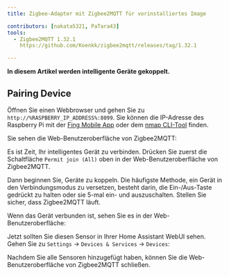 ```yaml
---
title: Zigbee-Adapter mit Zigbee2MQTT für vorinstalliertes Image

contributors: [nakata5321, PaTara43]
tools:
  - Zigbee2MQTT 1.32.1
    https://github.com/Koenkk/zigbee2mqtt/releases/tag/1.32.1

---
```


**In diesem Artikel werden intelligente Geräte gekoppelt.**

<robo-wiki-picture src="home-assistant/zigbee2mqtt.png" />

## Pairing Device

Öffnen Sie einen Webbrowser und gehen Sie zu `http://%RASPBERRY_IP_ADDRESS%:8099`. Sie können die IP-Adresse des Raspberry Pi mit der [Fing Mobile App](https://www.fing.com/products) oder dem [nmap CLI-Tool](https://vitux.com/find-devices-connected-to-your-network-with-nmap/) finden.

Sie sehen die Web-Benutzeroberfläche von Zigbee2MQTT:

<robo-wiki-picture src="home-assistant/z2m-webinterface.jpg" />




Es ist Zeit, Ihr intelligentes Gerät zu verbinden. 
Drücken Sie zuerst die Schaltfläche `Permit join (All)` oben in der Web-Benutzeroberfläche von Zigbee2MQTT. 

Dann beginnen Sie, Geräte zu koppeln. Die häufigste Methode, ein Gerät in den Verbindungsmodus zu versetzen, besteht darin, die Ein-/Aus-Taste gedrückt zu halten oder sie 5-mal ein- und auszuschalten. Stellen Sie sicher, dass Zigbee2MQTT läuft.

<robo-wiki-picture src="home-assistant/switch-device.gif" />

Wenn das Gerät verbunden ist, sehen Sie es in der Web-Benutzeroberfläche:

<robo-wiki-picture src="home-assistant/device_connected.jpg" />

Jetzt sollten Sie diesen Sensor in Ihrer Home Assistant WebUI sehen. Gehen Sie zu `Settings` -> `Devices & Services` -> `Devices`:

<robo-wiki-picture src="home-assistant/mqtt-devices.jpg" />

Nachdem Sie alle Sensoren hinzugefügt haben, können Sie die Web-Benutzeroberfläche von Zigbee2MQTT schließen.
